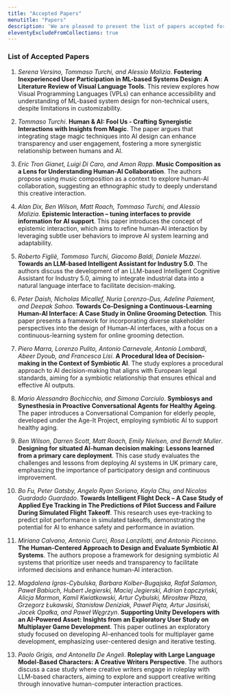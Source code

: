 ```yaml
---
title: "Accepted Papers"
menutitle: "Papers"
description: 'We are pleased to present the list of papers accepted for presentation. Each paper has been rigorously reviewed by experts in the field, and selected for its contribution to our understanding of Human-AI collaboration. Congratulations to all authors!'
eleventyExcludeFromCollections: true
---
```


### List of Accepted Papers
1. _Serena Versino, Tommaso Turchi, and Alessio Malizia_. **Fostering Inexperienced User Participation in ML-based Systems Design: A Literature Review of Visual Language Tools**. This review explores how Visual Programming Languages (VPLs) can enhance accessibility and understanding of ML-based system design for non-technical users, despite limitations in customizability.
    
<!-- %The application of Artificial Intelligence (AI) technologies in various sectors is based on machine learning (ML) systems, which, despite their transformative potential, can be complex and opaque for non-technical users. This review explores the role of Visual Programming Languages (VPLs) in lowering these barriers, enhancing the accessibility of ML-based system design for domain experts. We examine the application of ML processes through VPLs, seeking tools that open AI to a broader audience while identifying current challenges and future research directions.  Bridging the gap between experts and the broader society is necessary, especially in sectors where responsible and trustworthy AI systems play a pivotal role in decision-making. By democratizing AI, we aim to provide socio-technical conditions that enable users with diverse backgrounds to actively contribute to the design of ML-based systems, enhancing their understanding and trust. Therefore, this literature review addresses also how VPL-based tools incorporate features for interpretability and collaboration. Our findings reveal that tools either lack comprehensive customizability, demand computing proficiency, or lack interpretability features. These limitations can affect a synergistic communication between users and intelligent systems, uncovering a research gap in the development of VPLs suited for novices engaged in the design of ML-based systems. -->
2. _Tommaso Turchi_. **Human \& AI: Fool Us - Crafting Synergistic Interactions with Insights from Magic**. The paper argues that integrating stage magic techniques into AI design can enhance transparency and user engagement, fostering a more synergistic relationship between humans and AI.

<!-- %This position paper investigates how the art of magic, with its focus on audience perception and expectation, can inspire more effective Artificial Intelligence (AI) interactions, promoting a synergistic relationship between humans and AI. By adapting techniques from stage magic psychology, we explore ways to enhance transparency and engagement in AI systems, thereby improving user trust and engagement. Our approach focuses on developing adaptive interaction designs that encourage a genuine collaboration between humans and AI, leveraging their unique strengths for mutual augmentation. This contribution argues how magic can help AI transcend its conventional role, evolving into a co-decision ally that enriches human decision-making and creativity, paving the way for systems where humans and AI work together in truly flexible and complementary ways. -->
3. _Eric Tron Gianet, Luigi Di Caro, and Amon Rapp_. **Music Composition as a Lens for Understanding Human-AI Collaboration**. The authors propose using music composition as a context to explore human-AI collaboration, suggesting an ethnographic study to deeply understand this creative interaction.

<!-- %As generative artificial intelligence (GenAI) systems gain human-like capabilities in creative tasks, they seem to blur the line between machines and users, prompting questions about how to design systems where AI and humans collaborate. Music composition with AI may offer a lens to explore the nuances of human-AI collaboration. We review recent literature on music generation with AI, highlighting key challenges like the need for user control and context awareness, and noting a potential shift in the user’s role towards curation or co-production when using AI tools. However, much of the existing research evaluates the impact of current AI tools rather than engaging in fieldwork to investigate music composition ”in practice” within specific socio-cultural contexts. We then propose an ethnographic study to understand music composition as a situated practice, considering composers’ personal motivations, artistic sensibilities, and the broader socio-cultural context. Preliminary findings highlight the importance of creative intentionality and meaning-making in driving compositional choices. Furthermore, music creation often involves collaboration between various human actors, raising questions about whether AI should facilitate this already present collaboration or disrupt existing dynamics. -->
4. _Alan Dix, Ben Wilson, Matt Roach, Tommaso Turchi, and Alessio Malizia_. **Epistemic Interaction – tuning interfaces to provide information for AI support**. This paper introduces the concept of epistemic interaction, which aims to refine human-AI interaction by leveraging subtle user behaviors to improve AI system learning and adaptability.

<!-- %As machine learning integrates deeper into human-computer interactions, the concept of epistemic interaction emerges, aiming to refine these interactions to enhance system adaptability. This approach encourages minor, intentional adjustments in user behaviour to enrich the data available for system learning. This paper introduces epistemic interaction within the context of human-system communication, illustrating how deliberate interaction design can improve system understanding and adaptation. Through concrete examples, we demonstrate the potential of epistemic interaction to significantly advance human-computer interaction by leveraging intuitive human communication strategies to inform system design and functionality, offering a novel pathway for enriching user-system engagements. -->
5. _Roberto Figliè, Tommaso Turchi, Giacomo Baldi, Daniele Mazzei_. **Towards an LLM-based Intelligent Assistant for Industry 5.0**. The authors discuss the development of an LLM-based Intelligent Cognitive Assistant for Industry 5.0, aiming to integrate industrial data into a natural language interface to facilitate decision-making.

<!-- %Industry 4.0 (I4.0) has revolutionised industrial operations by enabling remote monitoring and control of machines, thereby enhancing productivity through data analysis. Dashboards have traditionally been the primary interface for accessing and interpreting data. However, they can lack adaptability and may overwhelm users with information. It is important to consider alternative methods of presenting data to avoid information overload. In response, Industry 5.0 (I5.0) has emerged, advocating for a human-centric approach. Advancements in technology, specifically auto-regressive Large Language Models (LLMs), have enabled the development of Intelligent Cognitive Assistants (ICAs) that enhance user interactions through natural language dialog. This paper presents the initial steps towards constructing an LLM-based ICA for I5.0 applications. Our system integrates industrial data from IoT-connected machines into a chatbot interface, with the aim of simplifying the decision-making process for managers and operators. Through expert evaluation, we are iteratively refining our prototype before conducting usability tests with end-users. This will lay the groundwork for future developments in human-centric industrial solutions. -->
6. _Peter Daish, Nicholas Micallef, Nuria Lorenzo-Dus, Adeline Paiement, and Deepak Sahoo_. **Towards Co-Designing a Continuous-Learning Human-AI Interface: A Case Study in Online Grooming Detection**. This paper presents a framework for incorporating diverse stakeholder perspectives into the design of Human-AI interfaces, with a focus on a continuous-learning system for online grooming detection.

<!-- %Interest is growing in using Human-Centered design to enhance compatibility of AI within human environments. These design techniques are valid for eliciting human-centered design requirements, however, they often paint the scenario that AI interaction design is a one-way process in which user behaviour is captured to improve interactions and user experiences. Such an approach does not consider real-world settings in which Human-AI environments involve multiple stakeholders, with contrasting needs, which could impact the interactivity, usability and usefulness of Human-AI environments. In this paper, we present a framework for incorporating multiple-stakeholders perspectives into the design of Human-AI environments, designed to establish a common dialogue between end-users' needs for Human-AI interaction and AI developers practical limitations. This is a work in progress project and in our future work we plan to follow this iterative prototyping approach to develop a real-world continuous-learning Human-AI detection system for online grooming. -->
7. _Piero Marra, Lorenzo Pulito, Antonio Carnevale, Antonio Lombardi, Abeer Dyoub, and Francesca Lisi_. **A Procedural Idea of Decision-making in the Context of Symbiotic AI**. The study explores a procedural approach to AI decision-making that aligns with European legal standards, aiming for a symbiotic relationship that ensures ethical and effective AI outputs.

<!-- %The European legal framework on Artificial Intelligence seems not to pay particular attention in regulating and shaping technologies where human and artificial intelligences can cooperate in a two-way relationship. This is a true technological challenge. The paper is the result of a foundational study aiming to conceptualise and design a holistic symbiotic approach to Artificial Intelligence in order to produce fair, legitimate, and effective outputs ensuring their ethical and legal acceptability. -->
8. _Mario Alessandro Bochicchio, and Simona Corciulo_. **Symbiosys and Synesthesia in Proactive Conversational Agents for Healthy Ageing**. The paper introduces a Conversational Companion for elderly people, developed under the Age-It Project, employing symbiotic AI to support healthy aging.

<!-- %Population ageing is a major, and unprecedented, 21st century phenomenon. In this context, the Age-It Project proposes a Conversational Companion for elderly and frail people, based on the concept of symbiotic AI and on the requirements defined within the Multicomponent Intervention for Active and Healthy Ageing of the Project. -->
9. _Ben Wilson, Darren Scott, Matt Roach, Emily Nielsen, and Berndt Muller_. **Designing for situated AI-human decision making: Lessons learned from a primary care deployment**. This case study evaluates the challenges and lessons from deploying AI systems in UK primary care, emphasizing the importance of participatory design and continuous improvement.

<!-- %We present a case study of AI deployment in a UK primary care (family doctor) setting. This demonstrates some of the challenges of real-world deployment of AI-human systems for decision-making. We use the seven domains of the NASSS (nonadoption, abandonment, scale-up, spread, and sustainability) framework to structure the presentation of our evaluation. We highlight three key lessons that should inform not only future deployments and evaluations, but future design work itself. The lessons are to attend to wider impacts, incorporate quality improvement and quality assurance techniques and employ participatory design, iterative development and formative evaluation. -->
10. _Bo Fu, Peter Gatsby, Angelo Ryan Soriano, Kayla Chu, and Nicolas Guardado Guardado_. **Towards Intelligent Flight Deck – A Case Study of Applied Eye Tracking in The Predictions of Pilot Success and Failure During Simulated Flight Takeoff**. This research uses eye-tracking to predict pilot performance in simulated takeoffs, demonstrating the potential for AI to enhance safety and performance in aviation.

<!-- %Flight instruments provide pilots with many different indications, where a significant amount of information is processed via the human eyes. As such, there is an opportunity to capture knowledge from pilots’ eye movements in an effort to inform machine learning models in the prediction of pilot success and failure. In the event of inferring a potential failure, an intelligent flight deck can then warn and alert the crew to take early action in order to prevent further errors and evade disasters. To this end, this paper presents a preliminary case study in a simulated flight take-off environment to investigate the feasibility of utilizing pilots’ eye gaze when predicting pilot success and failure. The preliminary results indicate that accurate predictions of pilot performance can be achieved with at least 80\% accuracy after only 20 seconds of analyzing pilots’ gaze, highlighting the potential of realizing intelligent flight decks in the future. This finding suggests that it is likely feasible to support human-machine teaming in aviation, whereby the next generation of aircrafts can leverage artificial intelligence in the development of intelligent flight decks to optimize safety and pilot performance. -->
11. _Miriana Calvano, Antonio Curci, Rosa Lanzilotti, and Antonio Piccinno_. **The Human-Centered Approach to Design and Evaluate Symbiotic AI Systems**. The authors propose a framework for designing symbiotic AI systems that prioritize user needs and transparency to facilitate informed decisions and enhance human-AI interaction.

<!-- %Artificial Intelligence (AI) is spreading in many domains, revolutionizing the way individuals conceive their working and private life; it enhances many tasks by automating decision-making and augmenting human capabilities. It is necessary to design high-quality AI systems that focus on the users’ priorities and avoid potential unethical and unexpected behaviours. The widespread adoption of AI solutions faces challenges related to their transparency, since humans must be enabled to fully understand the outputs of such systems in order to make informed decisions. To address these concerns, a shift toward a human-centered approach is emerging when it comes to interact with AI systems. In this new scenario, Human-Computer Interaction (HCI) plays a pivotal role and contaminates AI to reach the human-AI symbiosis. Designers and developers should gravitate towards Symbiotic AI (SAI), which has the goal to support humans without replacing them and establish a symbiotic relationship with users, adapting to their cognitive models. This contribution aims to present a proposal of a framework to design high-quality SAI systems and metrics that can be employed to appropriately evaluate them. Opportunities and challenges that characterize this new research context are also presented and discussed." -->
12. _Magdalena Igras-Cybulska, Barbara Kolber-Bugajska, Rafał Salamon, Paweł Babiuch, Hubert Jegierski, Maciej Jegierski, Adrian Łapczyński, Alicja Marmon, Kamil Kwiatkowski, Artur Cybulski, Mirosław Płaza, Grzegorz Łukawski, Stanisław Deniziak, Paweł Pięta, Artur Jasiński, Jacek Opałka, and Paweł Węgrzyn_. **Supporting Unity Developers with an AI-Powered Asset: Insights from an Exploratory User Study on Multiplayer Game Development**. This paper outlines an exploratory study focused on developing AI-enhanced tools for multiplayer game development, emphasizing user-centered design and iterative testing.

<!-- %In response to the increasing requirements for advanced tools that facilitate game development, this paper presents the exploratory phase of a research project guided by User-Centered Design (UCD) principles. This phase is dedicated to the conceptualization and preliminary assessment of an AI-enhanced utility, termed MUN (Metaverse Unity Networking). Initiated through a detailed investigation of user needs and preferences, the study employs qualitative research methodologies, including eight in-depth interviews and a focus group discussion with three developers. The development of algorithms for this project leads to the establishment of a recommendation engine aimed at refining the selection process of programming methods and strategies for multiplayer game development. Furthermore, it incorporates mechanisms for the detection and correction of errors within the source code. Subsequent to a sequence of iterative tests (comprising three iterations with a collective participation of 40 users), the utility was subjected to a final usability evaluation involving 32 developers. This document focuses on the initial phase of the project, detailing the primary findings related to user needs and expectations as identified during this exploratory stage. -->
13. _Paolo Grigis, and Antonella De Angeli_. **Roleplay with Large Language Model-Based Characters: A Creative Writers Perspective**. The authors discuss a case study where creative writers engage in roleplay with LLM-based characters, aiming to explore and support creative writing through innovative human-computer interaction practices.

<!-- %Recent advancements in large language models (LLMs) had a significant resonance in the artistic sector. As a result, numerous dialogue interfaces show potential applications for creative practices, of which creative writing is the focus of this paper. Although some studies have identified roleplaying with LLMs as a strategy to support artistic inspiration, there are still many open questions. For example, studies on how writers could employ LLMs based on roleplay with fictional characters require further investigation. To address this gap, we present a case study we are designing for the involvement of creative writers in roleplay interaction with LLMs. This study aims to provide training on how to use Faraday. dev, (a platform designed to create LLM-based characters). Subsequently, we will invite the writers to roleplay with their creations and complete a creative writing task. Collecting the prompt used to edit the characters, the chat logs between the writers and the characters, the final writing excerpts, and conducting follow-up interviews, we aim to gain insights on how LLM-based characters impact creative writing. Ultimately, this study seeks to inform the design of roleplay-based systems and enhance support for creative practice in the HCI domain. -->
